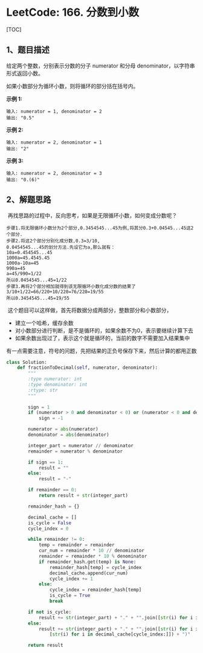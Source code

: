 # LeetCode: 166. 分数到小数

[TOC]



## 1、题目描述



给定两个整数，分别表示分数的分子 numerator 和分母 denominator，以字符串形式返回小数。

如果小数部分为循环小数，则将循环的部分括在括号内。

**示例 1:**

```
输入: numerator = 1, denominator = 2
输出: "0.5"
```

**示例 2:**

```
输入: numerator = 2, denominator = 1
输出: "2"
```

**示例 3:**

```
输入: numerator = 2, denominator = 3
输出: "0.(6)"
```



## 2、解题思路

​	再找思路的过程中，反向思考，如果是无限循环小数，如何变成分数呢？

```
步骤1.将无限循环小数分为2个部分,0.3454545...45为例,将其分0.3+0.04545...45这2个部分.
步骤2.将这2个部分分别化成分数,0.3=3/10,
0.0454545...45的划分方法.先设它为a,那么就有：
10a=0.454545...45
1000a=45.4545.45
1000a-10a=45
990a=45
a=45/990=1/22
所以0.0454545...45=1/22
步骤3.再将2个部分相加就得到该无限循环小数化成分数的结果了
3/10+1/22=66/220+10/220=76/220=19/55
所以0.3454545...45=19/55
```

​	这个题目可以这样做，首先将数据分成两部分，整数部分和小数部分，

- 建立一个哈希，缓存余数
- 对小数部分进行判断，是不是循环的，如果余数不为0，表示要继续计算下去
- 如果余数出现过了，表示这个就是循环的，当前的数字不需要加入结果集中



有一点需要注意，符号的问题，先把结果的正负号保存下来，然后计算的都用正数

```python
class Solution:
    def fractionToDecimal(self, numerator, denominator):
        """
        :type numerator: int
        :type denominator: int
        :rtype: str
        """
        
        sign = 1
        if (numerator > 0 and denominator < 0) or (numerator < 0 and denominator > 0):
            sign = -1

        numerator = abs(numerator)
        denominator = abs(denominator)

        integer_part = numerator // denominator
        remainder = numerator % denominator

        if sign == 1:
            result = ""
        else:
            result = "-"

        if remainder == 0:
            return result + str(integer_part)

        remainder_hash = {}

        decimal_cache = []
        is_cycle = False
        cycle_index = 0

        while remainder != 0:
            temp = remainder = remainder
            cur_num = remainder * 10 // denominator
            remainder = remainder * 10 % denominator
            if remainder_hash.get(temp) is None:
                remainder_hash[temp] = cycle_index
                decimal_cache.append(cur_num)
                cycle_index += 1
            else:
                cycle_index = remainder_hash[temp]
                is_cycle = True
                break

        if not is_cycle:
            result += str(integer_part) + "." + "".join([str(i) for i in decimal_cache])
        else:
            result += str(integer_part) + "." + "".join([str(i) for i in decimal_cache[:cycle_index]]) + "(" + "".join(
                [str(i) for i in decimal_cache[cycle_index:]]) + ")"

        return result
```

